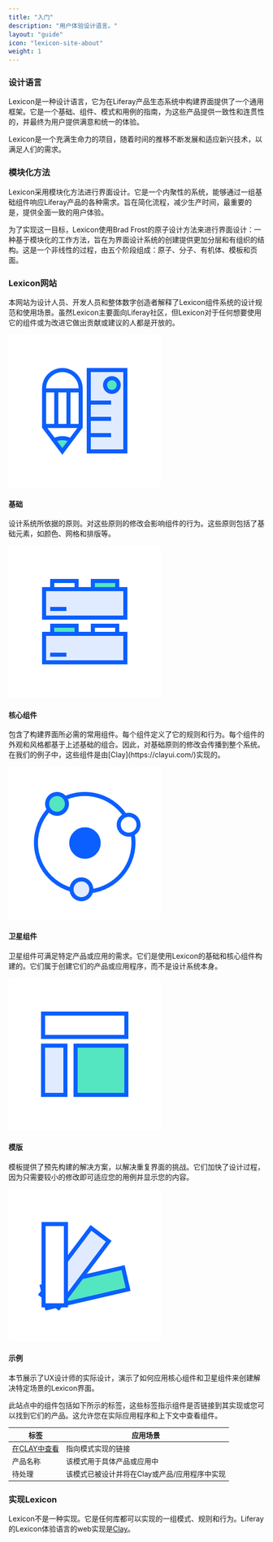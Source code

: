 ```yaml
---
title: "入门"
description: "用户体验设计语言。"
layout: "guide"
icon: "lexicon-site-about"
weight: 1
---
```



### 设计语言

Lexicon是一种设计语言，它为在Liferay产品生态系统中构建界面提供了一个通用框架。它是一个基础、组件、模式和用例的指南，为这些产品提供一致性和连贯性的，并最终为用户提供满意和统一的体验。

Lexicon是一个充满生命力的项目，随着时间的推移不断发展和适应新兴技术，以满足人们的需求。

### 模块化方法

Lexicon采用模块化方法进行界面设计。它是一个内聚性的系统，能够通过一组基础组件响应Liferay产品的各种需求。旨在简化流程，减少生产时间，最重要的是，提供全面一致的用户体验。

为了实现这一目标，Lexicon使用Brad Frost的原子设计方法来进行界面设计：一种基于模块化的工作方法，旨在为界面设计系统的创建提供更加分层和有组织的结构。这是一个非线性的过程，由五个阶段组成：原子、分子、有机体、模板和页面。

### Lexicon网站

本网站为设计人员、开发人员和整体数字创造者解释了Lexicon组件系统的设计规范和使用场景。虽然Lexicon主要面向Liferay社区，但Lexicon对于任何想要使用它的组件或为改进它做出贡献或建议的人都是开放的。

<span class="getstarted-card row">
    <span class="col-12 col-sm-2 col-md-3 text-center">
        <img class="getstarted-img" src="../../../images/getstarted/foundation.png" alt="">
    </span>
    <span class="getstarted-info col-md">
        <h4>基础</h4>
        <p>设计系统所依据的原则。对这些原则的修改会影响组件的行为。这些原则包括了基础元素，如颜色、网格和排版等。</p>
    </span>
</span>

<span class="getstarted-card row">
    <span class="col-12 col-sm-2 col-md-3 text-center">
        <img class="getstarted-img" src="../../../images/getstarted/component.png" alt="">
    </span>
    <span class="getstarted-info col-md">
        <h4>核心组件</h4>
        <p>包含了构建界面所必需的常用组件。每个组件定义了它的规则和行为。每个组件的外观和风格都基于上述基础的组合。因此，对基础原则的修改会传播到整个系统。在我们的例子中，这些组件是由[Clay](https://clayui.com/)实现的。</p>
    </span>
</span>

<span class="getstarted-card row">
    <span class="col-12 col-sm-2 col-md-3 text-center">
        <img  class="getstarted-img" src="../../../images/getstarted/satellite.png" alt="">
    </span>
    <span class="getstarted-info col-md">
        <h4>卫星组件</h4>
        <p>卫星组件可满足特定产品或应用的需求。它们是使用Lexicon的基础和核心组件构建的。它们属于创建它们的产品或应用程序，而不是设计系统本身。</p>
    </span>
</span>

<span class="getstarted-card row">
    <span class="col-12 col-sm-2 col-md-3 text-center">
        <img class="getstarted-img" src="../../../images/getstarted/template.png" alt="">
    </span>
    <span class="getstarted-info col-md">
        <h4>模版</h4>
        <p>模板提供了预先构建的解决方案，以解决重复界面的挑战。它们加快了设计过程，因为只需要较小的修改即可适应您的用例并显示您的内容。</p>
    </span>
</span>

<span class="getstarted-card row">
    <span class="col-12 col-sm-2 col-md-3 text-center">
        <img class="getstarted-img" src="../../../images/getstarted/example.png" alt="">
    </span>
    <span class="getstarted-info col-md">
        <h4>示例</h4>
        <p>本节展示了UX设计师的实际设计，演示了如何应用核心组件和卫星组件来创建解决特定场景的Lexicon界面。</p>
    </span>
</span>


此站点中的组件包括如下所示的标签，这些标签指示组件是否链接到其实现或您可以找到它们的产品。这允许您在实际应用程序和上下文中查看组件。

| 标签 | 应用场景 |
| ---- | ----- |
| <a class="label-link label label-warning" href="https://clayui.com/" target="_blank">在CLAY中查看</a> | 指向模式实现的链接 |
| <span class="label label-info">产品名称</span> | 该模式用于具体产品或应用中 |
| <span class="label label-secondary">待处理</span> | 该模式已被设计并将在Clay或产品/应用程序中实现 |

### 实现Lexicon

 Lexicon不是一种实现。它是任何库都可以实现的一组模式、规则和行为。Liferay的Lexicon体验语言的web实现是[Clay](https://clayui.com/)。
